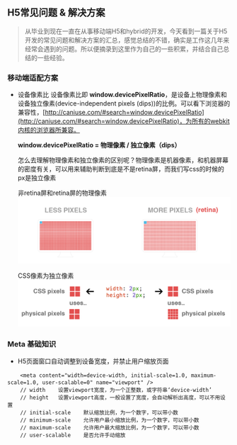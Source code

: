 ## H5常见问题 & 解决方案

> 从毕业到现在一直在从事移动端H5和hybrid的开发，今天看到一篇关于H5开发的常见问题和解决方案的汇总，感觉总结的不错，确实是工作这几年来经常会遇到的问题。所以便摘录到这里作为自己的一些积累，并结合自己总结的一些经验。

### 移动端适配方案

* 设备像素比
	设备像素比即 **window.devicePixelRatio**，是设备上物理像素和设备独立像素(device-independent pixels (dips))的比例。可以看下浏览器的兼容性，[http://caniuse.com/#search=window.devicePixelRatio](http://caniuse.com/#search=window.devicePixelRatio)，为所有的webkit内核的浏览器所兼容。

	**window.devicePixelRatio = 物理像素 / 独立像素（dips）**

	怎么去理解物理像素和独立像素的区别呢？物理像素是机器像素，和机器屏幕的密度有关，可以用来辅助判断到底是不是retina屏，而我们写css的时候的px是独立像素

	非retina屏和retina屏的物理像素
	![image](https://github.com/yukiyuki1900/JStalk/blob/master/H5%E5%B8%B8%E8%A7%81%E9%97%AE%E9%A2%98%E5%92%8C%E8%A7%A3%E5%86%B3%E6%96%B9%E6%A1%88/pixels.png)

	CSS像素为独立像素
	![image](https://github.com/yukiyuki1900/JStalk/blob/master/H5%E5%B8%B8%E8%A7%81%E9%97%AE%E9%A2%98%E5%92%8C%E8%A7%A3%E5%86%B3%E6%96%B9%E6%A1%88/pixels-1.png)


### Meta 基础知识

* H5页面窗口自动调整到设备宽度，并禁止用户缩放页面
```
    <meta content="width=device-width, initial-scale=1.0, maximum-scale=1.0, user-scalable=0" name="viewport" />
    // width    设置viewport宽度，为一个正整数，或字符串‘device-width’
	// height   设置viewport高度，一般设置了宽度，会自动解析出高度，可以不用设置
	// initial-scale    默认缩放比例，为一个数字，可以带小数
	// minimum-scale    允许用户最小缩放比例，为一个数字，可以带小数
	// maximum-scale    允许用户最大缩放比例，为一个数字，可以带小数
	// user-scalable    是否允许手动缩放

```